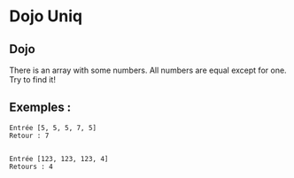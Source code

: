 # Dojo Uniq

## Dojo
    
There is an array with some numbers. All numbers are equal except for one. Try to find it!

## Exemples : 

    Entrée [5, 5, 5, 7, 5]
    Retour : 7
   
 
    Entrée [123, 123, 123, 4]
    Retours : 4

